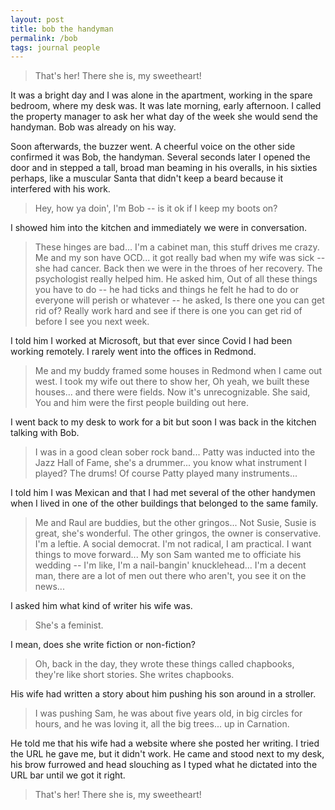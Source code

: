 ```yaml
---
layout: post
title: bob the handyman
permalink: /bob
tags: journal people
---
```


> That's her! There she is, my sweetheart!
<!--more-->

It was a bright day and I was alone in the apartment, working in the spare bedroom, where my desk was.
It was late morning, early afternoon.
I called the property manager to ask her what day of the week she would send the handyman.
Bob was already on his way.

Soon afterwards, the buzzer went.
A cheerful voice on the other side confirmed it was Bob, the handyman.
Several seconds later I opened the door and in stepped a tall, broad man beaming in his overalls, in his sixties perhaps, like a muscular Santa that didn't keep a beard because it interfered with his work.
> Hey, how ya doin', I'm Bob -- is it ok if I keep my boots on?

I showed him into the kitchen and immediately we were in conversation.
> These hinges are bad... I'm a cabinet man, this stuff drives me crazy.
> Me and my son have OCD... it got really bad when my wife was sick -- she had cancer.
> Back then we were in the throes of her recovery.
> The psychologist really helped him.
> He asked him, Out of all these things you have to do -- he had ticks and things he felt he had to do or everyone will perish or whatever -- he asked, Is there one you can get rid of?
> Really work hard and see if there is one you can get rid of before I see you next week.

I told him I worked at Microsoft, but that ever since Covid I had been working remotely.
I rarely went into the offices in Redmond.

> Me and my buddy framed some houses in Redmond when I came out west.
> I took my wife out there to show her, Oh yeah, we built these houses... and there were fields.
> Now it's unrecognizable.
> She said, You and him were the first people building out here.

I went back to my desk to work for a bit but soon I was back in the kitchen talking with Bob.
> I was in a good clean sober rock band...
> Patty was inducted into the Jazz Hall of Fame, she's a drummer... you know what instrument I played?
> The drums! Of course Patty played many instruments...

I told him I was Mexican and that I had met several of the other handymen when I lived in one of the other buildings that belonged to the same family.
> Me and Raul are buddies, but the other gringos...
> Not Susie, Susie is great, she's wonderful.
> The other gringos, the owner is conservative.
> I'm a leftie.
> A social democrat. I'm not radical, I am practical.
> I want things to move forward...
> My son Sam wanted me to officiate his wedding -- I'm like, I'm a nail-bangin' knucklehead...
> I'm a decent man, there are a lot of men out there who aren't, you see it on the news...

I asked him what kind of writer his wife was.
> She's a feminist.

I mean, does she write fiction or non-fiction?
> Oh, back in the day, they wrote these things called chapbooks, they're like short stories.
> She writes chapbooks.

His wife had written a story about him pushing his son around in a stroller.
> I was pushing Sam, he was about five years old, in big circles for hours, and he was loving it, all the big trees... up in Carnation.

He told me that his wife had a website where she posted her writing.
I tried the URL he gave me, but it didn't work.
He came and stood next to my desk, his brow furrowed and head slouching as I typed what he dictated into the URL bar until we got it right.
> That's her! There she is, my sweetheart!
